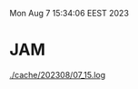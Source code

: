 Mon Aug  7 15:34:06 EEST 2023
# JAM
<a href='./cache/202308/07_15.log'>./cache/202308/07_15.log</a>
